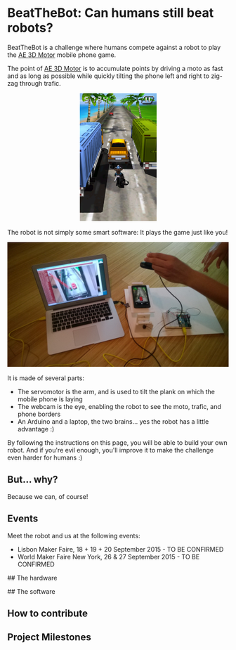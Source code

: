# BeatTheBot: Can humans still beat robots?

BeatTheBot is a challenge where humans compete against a robot to play the [AE 3D Motor](http://www.windowsphone.com/en-us/store/app/ae-3d-motor/bb5f1317-735d-4e60-a100-9c3f1692ee7c) mobile phone game.

The point of [AE 3D Motor](http://www.windowsphone.com/en-us/store/app/ae-3d-motor/bb5f1317-735d-4e60-a100-9c3f1692ee7c) is to accumulate points by driving a moto as fast and as long as possible while quickly tilting the phone left and right to zig-zag through trafic.

<p align="center">
  <img width="175" src="docs/AE-3D-Motor.png" alt="" />
</p>

The robot is not simply some smart software: It plays the game just like you!

<p align="center">
  <img width="650" src="docs/BeatTheBotChallenge.jpg" alt="" />
</p>

It is made of several parts:
* The servomotor is the arm, and is used to tilt the plank on which the mobile phone is laying
* The webcam is the eye, enabling the robot to see the moto, trafic, and phone borders
* An Arduino and a laptop, the two brains... yes the robot has a little advantage :)

By following the instructions on this page, you will be able to build your own robot. And if you're evil enough, you'll improve it to make the challenge even harder for humans :)

## But... why?

Because we can, of course!

## Events

Meet the robot and us at the following events:

* Lisbon Maker Faire, 18 + 19 + 20 September 2015 - TO BE CONFIRMED
* World Maker Faire New York, 26 & 27 September 2015 - TO BE CONFIRMED

## The hardware

## The software

## How to contribute

## Project Milestones
